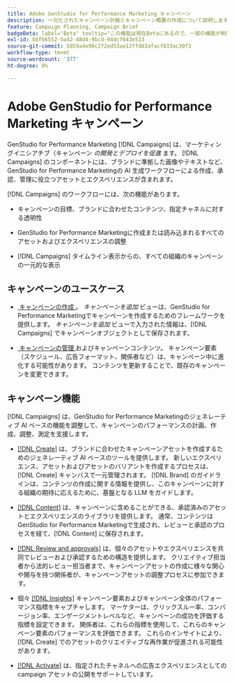 ```yaml
---
title: Adobe GenStudio for Performance Marketing キャンペーン
description: 一元化されたキャンペーン計画とキャンペーン概要の作成について説明します。
feature: Campaign Planning, Campaign Brief
badgeBeta: label="Beta" tooltip="この機能は現在Betaにあるので、一部の機能が制限されるか、変更される可能性があります。"
exl-id: bbf66552-5a42-48d4-9bcd-944cf643e513
source-git-commit: 5059a4e98c272ed53ae12ffd83afacf833ac30f3
workflow-type: tm+mt
source-wordcount: '377'
ht-degree: 0%

---
```


# Adobe GenStudio for Performance Marketing キャンペーン

GenStudio for Performance Marketing [!DNL Campaigns] は、マーケティングイニシアチブ（キャンペーン _の開発とデプロイを促進_ ます。 [!DNL Campaigns] のコンポーネントには、ブランドに準拠した画像やテキストなど、GenStudio for Performance Marketingの AI 生成ワークフローによる作成、承認、管理に役立つアセットとエクスペリエンスが含まれます。

[!DNL Campaigns] のワークフローには、次の機能があります。

* キャンペーンの目標、ブランドに合わせたコンテンツ、指定チャネルに対する透明性

* GenStudio for Performance Marketingに作成または読み込まれるすべてのアセットおよびエクスペリエンスの調整

* [!DNL Campaigns] タイムライン表示からの、すべての組織のキャンペーンの一元的な表示

## キャンペーンのユースケース

* [&#x200B; キャンペーンの作成 &#x200B;](create-campaign.md)。 _キャンペーンを追加_ ビューは、GenStudio for Performance Marketingでキャンペーンを作成するためのフレームワークを提供します。 _キャンペーンを追加_ ビューで入力された情報は、[!DNL Campaigns] でキャンペーンオブジェクトとして保存されます。

* [&#x200B; キャンペーンの管理 &#x200B;](manage-campaign.md) およびキャンペーンコンテンツ。 キャンペーン要素（スケジュール、広告フォーマット、関係者など）は、キャンペーン中に進化する可能性があります。 コンテンツを更新することで、既存のキャンペーンを変更できます。

## キャンペーン機能

[!DNL Campaigns] は、GenStudio for Performance Marketingのジェネレーティブ AI ベースの機能を調整して、キャンペーンのパフォーマンスの計画、作成、調整、測定を支援します。

* [[!DNL Create]](/help/user-guide/create/overview.md) は、ブランドに合わせたキャンペーンアセットを作成するためのジェネレーティブ AI ベースのツールを提供します。 新しいエクスペリエンス、アセットおよびアセットのバリアントを作成するプロセスは、[!DNL Create] キャンバスで一元管理されます。 [!DNL Brand] のガイドラインは、コンテンツの作成に関する情報を提供し、このキャンペーンに対する組織の期待に応えるために、基盤となる LLM をガイドします。

* [[!DNL Content]](/help/user-guide/content/overview.md) は、キャンペーンに含めることができる、承認済みのアセットとエクスペリエンスのライブラリを提供します。 通常、コンテンツはGenStudio for Performance Marketingで生成され、レビューと承認のプロセスを経て、[!DNL Content] に保存されます。

* [[!DNL Review and approvals]](/help/user-guide/approvals/overview.md) は、個々のアセットやエクスペリエンスを共同でレビューおよび承認するための構造を提供します。 クリエイティブ担当者から法的レビュー担当者まで、キャンペーンアセットの作成に様々な関心や関与を持つ関係者が、キャンペーンアセットの調整プロセスに参加できます。

* 個々 [[!DNL Insights]](/help/user-guide/insights/overview.md) キャンペーン要素およびキャンペーン全体のパフォーマンス指標をキャプチャします。 マーケターは、クリックスルー率、コンバージョン率、エンゲージメントレベルなど、キャンペーンの成功を評価する指標を設定できます。 関係者は、これらの指標を使用して、これらのキャンペーン要素のパフォーマンスを評価できます。 これらのインサイトにより、[!DNL Create] でのアセットのクリエイティブな再作業が促進される可能性があります。

* [[!DNL Activate]](/help/user-guide/activation/overview.md) は、指定されたチャネルへの広告エクスペリエンスとしての campaign アセットの公開をサポートしています。
